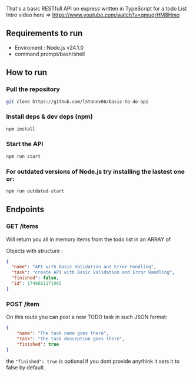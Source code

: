 That's a basic RESTfull API on express written in TypeScript for a todo List
Intro video here => https://www.youtube.com/watch?v=qmuqrHM8Hmo

## Requirements to run

 - Enviroment : Node.js v24.1.0
 - command prompt/bash/shell
  
## How to run

### Pull the repository

```bash
git clone https://github.com/lStanev00/basic-to-do-api
```

### Install deps & dev deps (npm)

```bash 
npm install
```

### Start the API 

```bash
npm run start
```
### For outdated versions of Node.js try installing the lastest one or:

```bash 
npm run outdated-start
```

## Endpoints

### GET /items

Will return you all in memory items from the todo list in an ARRAY of

Objects with structure :

```json 
{
  "name": "API with Basic Validation and Error Handling",
  "task": "create API with Basic Validation and Error Handling",
  "finished": false,
  "id": 1748681171965
}
```

### POST /item

On this route you can post a new TODO task
in such JSON format:

```json 
{
    "name": "The task name goes there",
    "task": "The task descrption goes there",
    "finished": true
}
```

the ```"finished": true``` is optional if you dont provide anythink it sets it to false by default.
